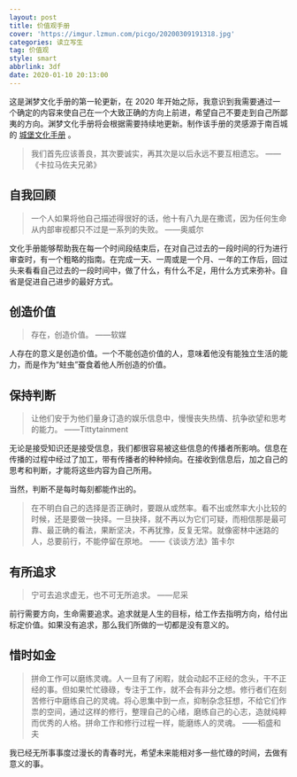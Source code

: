 ```yaml
---
layout: post
title: 价值观手册
cover: 'https://imgur.lzmun.com/picgo/20200309191318.jpg'
categories: 读立写生
tag: 价值观
style: smart
abbrlink: 3df
date: 2020-01-10 20:13:00
---
```


这是渊梦文化手册的第一轮更新，在 2020 年开始之际，我意识到我需要通过一个确定的内容来使自己在一个大致正确的方向上前进，希望自己不要走到自己所鄙夷的方向。渊梦文化手册将会根据需要持续地更新。制作该手册的灵感源于南百城的 [城堡文化手册](https://chengbaoyuedu.cn/2019/10/02/%e5%9f%8e%e5%a0%a1%e6%96%87%e5%8c%96%e6%89%8b%e5%86%8c/) 。

>我们首先应该善良，其次要诚实，再其次是以后永远不要互相遗忘。
>——《卡拉马佐夫兄弟》
## 自我回顾
>一个人如果将他自己描述得很好的话，他十有八九是在撒谎，因为任何生命从内部审视都只不过是一系列的失败。
>——奥威尔

文化手册能够帮助我在每一个时间段结束后，在对自己过去的一段时间的行为进行审查时，有一个粗略的指南。在完成一天、一周或是一个月、一年的工作后，回过头来看看自己过去的一段时间中，做了什么，有什么不足，用什么方式来弥补。自省是促进自己进步的最好方式。

## 创造价值
>存在，创造价值。
>——软媒

人存在的意义是创造价值。一个不能创造价值的人，意味着他没有能独立生活的能力，而是作为“蛀虫”蚕食着他人所创造的价值。

## 保持判断
>让他们安于为他们量身订造的娱乐信息中，慢慢丧失热情、抗争欲望和思考的能力。
>——Tittytainment

无论是接受知识还是接受信息，我们都很容易被这些信息的传播者所影响。信息在传播的过程中经过了加工，带有传播者的种种倾向。在接收到信息后，加之自己的思考和判断，才能将这些内容为自己所用。

当然，判断不是每时每刻都能作出的。

>在不明白自己的选择是否正确时，要跟从或然率。看不出或然率大小比较的时候，还是要做一抉择。一旦抉择，就不再以为它们可疑，而相信那是最可靠、最正确的看法，果断坚决，不再犹豫，反复无常。就像密林中迷路的人，总要前行，不能停留在原地。
>——《谈谈方法》笛卡尔
## 有所追求
>宁可去追求虚无，也不可无所追求。
>——尼采

前行需要方向，生命需要追求。追求就是人生的目标，给工作去指明方向，给付出标定价值。如果没有追求，那么我们所做的一切都是没有意义的。

## 惜时如金
>拼命工作可以磨练灵魂。人一旦有了闲暇，就会动起不正经的念头，干不正经的事。但如果忙忙碌碌，专注于工作，就不会有非分之想。修行者们在刻苦修行中磨练自己的灵魂。将心思集中到一点，抑制杂念狂想，不给它们作祟的空间，通过这样的修行，整理自己的心绪，磨练自己的心志，造就纯粹而优秀的人格。拼命工作和修行过程一样，能磨练人的灵魂。
>——稻盛和夫

我已经无所事事度过漫长的青春时光，希望未来能相对多一些忙碌的时间，去做有意义的事。

